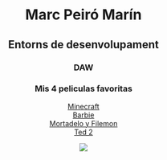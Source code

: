 <div align="center">
<h1> Marc Peiró Marín</h1>
<h2>Entorns de desenvolupament</h2>
<h3>DAW</h3>
<h3>Mis 4 peliculas favoritas</h3>
<ul style="list-style-type: none; padding: 0;">
<li><a href="https://www.imdb.com/es-es/title/tt3566834/">Minecraft</li>
<li><a href="https://www.imdb.com/es-es/title/tt1517268/">Barbie</li>
<li><a href="https://www.imdb.com/es-es/title/tt2857458/">Mortadelo y Filemon</li>
<li><a href="https://www.imdb.com/es-es/title/tt2637276/">Ted 2</li>
</ul>
<img src="https://www.google.com/url?sa=i&url=https%3A%2F%2Fwww.imdb.com%2Fes%2Ftitle%2Ftt0314121%2F&psig=AOvVaw3QaTgvwUiyuccqD3Bwh-c1&ust=1758132361791000&source=images&cd=vfe&opi=89978449&ved=0CBUQjRxqFwoTCKCk-Mjv3Y8DFQAAAAAdAAAAABAK](https://m.media-amazon.com/images/M/MV5BYmFiNWM0ZTktNGZlYi00NDg4LTg5NTctMGYwNzlmZjc5NjdmXkEyXkFqcGc@._V1_.jpg)"](https://m.media-amazon.com/images/M/MV5BYmFiNWM0ZTktNGZlYi00NDg4LTg5NTctMGYwNzlmZjc5NjdmXkEyXkFqcGc@._V1_.jpg"width="200">
</div>

